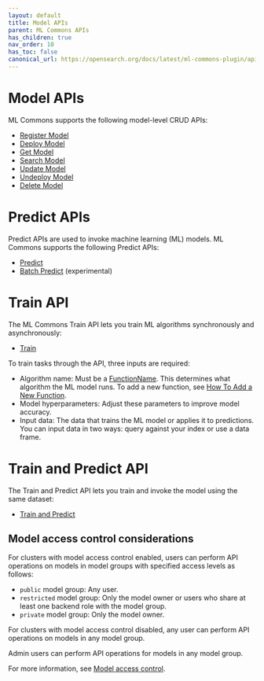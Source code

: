 ```yaml
---
layout: default
title: Model APIs
parent: ML Commons APIs
has_children: true
nav_order: 10
has_toc: false
canonical_url: https://opensearch.org/docs/latest/ml-commons-plugin/api/model-apis/index/
---
```


# Model APIs

ML Commons supports the following model-level CRUD APIs:

- [Register Model]({{site.url}}{{site.baseurl}}/ml-commons-plugin/api/model-apis/register-model/)
- [Deploy Model]({{site.url}}{{site.baseurl}}/ml-commons-plugin/api/model-apis/deploy-model/)
- [Get Model]({{site.url}}{{site.baseurl}}/ml-commons-plugin/api/model-apis/get-model/)
- [Search Model]({{site.url}}{{site.baseurl}}/ml-commons-plugin/api/model-apis/search-model/)
- [Update Model]({{site.url}}{{site.baseurl}}/ml-commons-plugin/api/model-apis/update-model/)
- [Undeploy Model]({{site.url}}{{site.baseurl}}/ml-commons-plugin/api/model-apis/undeploy-model/)
- [Delete Model]({{site.url}}{{site.baseurl}}/ml-commons-plugin/api/model-apis/delete-model/)

# Predict APIs

Predict APIs are used to invoke machine learning (ML) models. ML Commons supports the following Predict APIs:

- [Predict]({{site.url}}{{site.baseurl}}/ml-commons-plugin/api/train-predict/predict/) 
- [Batch Predict]({{site.url}}{{site.baseurl}}/ml-commons-plugin/api/model-apis/batch-predict/) (experimental)

# Train API

The ML Commons Train API lets you train ML algorithms synchronously and asynchronously:

- [Train]({{site.url}}{{site.baseurl}}/ml-commons-plugin/api/train-predict/train/)

To train tasks through the API, three inputs are required: 

- Algorithm name: Must be a [FunctionName](https://github.com/opensearch-project/ml-commons/blob/1.3/common/src/main/java/org/opensearch/ml/common/parameter/FunctionName.java). This determines what algorithm the ML model runs. To add a new function, see [How To Add a New Function](https://github.com/opensearch-project/ml-commons/blob/main/docs/how-to-add-new-function.md).
- Model hyperparameters: Adjust these parameters to improve model accuracy.  
- Input data: The data that trains the ML model or applies it to predictions. You can input data in two ways: query against your index or use a data frame.

# Train and Predict API

The Train and Predict API lets you train and invoke the model using the same dataset:

- [Train and Predict]({{site.url}}{{site.baseurl}}/ml-commons-plugin/api/train-predict/train-and-predict/)

## Model access control considerations

For clusters with model access control enabled, users can perform API operations on models in model groups with specified access levels as follows:

- `public` model group: Any user.
- `restricted` model group: Only the model owner or users who share at least one backend role with the model group.
- `private` model group: Only the model owner. 

For clusters with model access control disabled, any user can perform API operations on models in any model group. 

Admin users can perform API operations for models in any model group. 

For more information, see [Model access control]({{site.url}}{{site.baseurl}}/ml-commons-plugin/model-access-control/).
